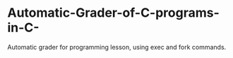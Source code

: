 # Automatic-Grader-of-C-programs-in-C-
Automatic grader for programming lesson, using exec and fork commands.
